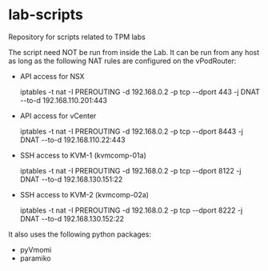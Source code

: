 # lab-scripts

Repository for scripts related to TPM labs

The script need NOT be run from inside the Lab. It can be run from any host as long as the following NAT rules are configured on the vPodRouter:

* API access for NSX

    iptables -t nat -I PREROUTING -d 192.168.0.2 -p tcp --dport 443 -j DNAT --to-d 192.168.110.201:443

* API access for vCenter

    iptables -t nat -I PREROUTING -d 192.168.0.2 -p tcp --dport 8443 -j DNAT --to-d 192.168.110.22:443

* SSH access to KVM-1 (kvmcomp-01a)

    iptables -t nat -I PREROUTING -d 192.168.0.2 -p tcp --dport 8122 -j DNAT --to-d 192.168.130.151:22

* SSH access to KVM-2 (kvmcomp-02a)

    iptables -t nat -I PREROUTING -d 192.168.0.2 -p tcp --dport 8222 -j DNAT --to-d 192.168.130.152:22

It also uses the following python packages:
  * pyVmomi
  * paramiko

